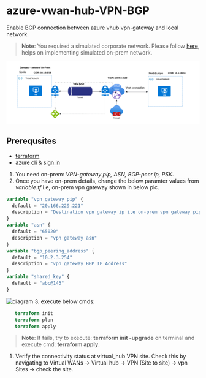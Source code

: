 # azure-vwan-hub-VPN-BGP

Enable BGP connection between azure vhub vpn-gateway and local network.

> **Note**: You required a simulated corporate network. Please follow [here](https://github.com/sree7k7/tf_vnet_vpn_lgw_bastion), helps on implementing simulated on-prem network.

![diagram](/pics/VWAN-S2S-VPN-BGP.png)
## Prerequsites
- [terraform](https://developer.hashicorp.com/terraform/tutorials/aws-get-started/install-cli)
- [azure cli](https://learn.microsoft.com/en-us/cli/azure/install-azure-cli) & [sign in](https://learn.microsoft.com/en-us/cli/azure/authenticate-azure-cli)

1. You need on-prem: *VPN-gateway pip, ASN, BGP-peer ip, PSK*.
2. Once you have on-prem details, change the below paramter values from *variable.tf* i.e, on-prem vpn gateway shown in below pic.
```terraform
variable "vpn_gateway_pip" {
  default = "20.166.229.221"
  description = "Destination vpn gateway ip i,e on-prem vpn gateway pip"
}
variable "asn" {
  default = "65020"
  description = "vpn gateway asn"
}
variable "bgp_peering_address" {
  default = "10.2.3.254"
  description = "vpn gateway BGP IP Address"
}
variable "shared_key" {
  default = "abc@143"
}

```
![diagram](/pics/on-prem-vpn-gateway.png)
3. execute below cmds:
```terraform 
   terraform init
   terraform plan
   terraform apply
```
> **Note**: If fails, try to execute: **terraform init -upgrade** on terminal and execute cmd: **terraform apply**.

1. Verify the connectivity status at virtual_hub VPN site. Check this by navigating to Virtual WANs → Virtual hub → VPN (Site to site) → vpn Sites → check the site.